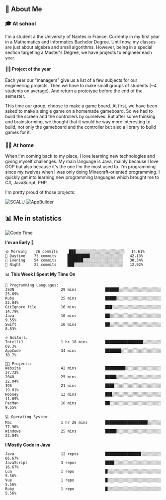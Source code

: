 ## 👀 About Me

### 🎓 At school

I'm a student a the University of Nantes in France. Currently in my first year in a Mathematics and Informatics Bachelor Degree. Until now, my classes are just about algebra and small algorithms. However, being in a special section targeting a Master's Degree, we have projects to engineer each year. 

#### 🔧🔬 Project of the year

Each year our "managers" give us a list of a few subjects for our engineering projects. Then we have to make small groups of students (~4 students on average). And return a prototype before the end of the semester.

This time our group, choose to make a game board. At first, we have been asked to make a single game on a homemade gameboard. So we had to build the screen and the controllers by ourselves. 
But after some thinking and brainstorming, we thought that it would be way more interesting to build, not only the gameboard and the controller but also a library to build games for it.

### 👨‍💻 At home

When I'm coming back to my place, I love learning new technologies and giving myself challenges. My main language is Java, mainly because I love OOP but also because it's the one I'm the most used to. I'm programming since my twelves when I was only doing Minecraft-oriented programming.  I quickly get into learning new programming languages which brought me to C#, JavaScript, PHP. 

I'm pretty proud of those projects:

![SCALU](https://github-readme-stats.vercel.app/api/pin?username=renardfute&repo=SCALU)
![AppBuilder](https://github-readme-stats.vercel.app/api/pin?username=pulsedev2&repo=AppBuilder)

## 📊 Me in statistics
<!--START_SECTION:waka-->
![Code Time](http://img.shields.io/badge/Code%20Time-31%20hrs%2054%20mins-blue)

**I'm an Early 🐤** 

```text
🌞 Morning    26 commits     ███░░░░░░░░░░░░░░░░░░░░░░   14.61% 
🌆 Daytime    75 commits     ██████████░░░░░░░░░░░░░░░   42.13% 
🌃 Evening    54 commits     ███████░░░░░░░░░░░░░░░░░░   30.34% 
🌙 Night      23 commits     ███░░░░░░░░░░░░░░░░░░░░░░   12.92%

```


📊 **This Week I Spent My Time On** 

```text
💬 Programming Languages: 
JSON                     29 mins             ██████░░░░░░░░░░░░░░░░░░░   25.69% 
Ruby                     25 mins             █████░░░░░░░░░░░░░░░░░░░░   22.04% 
GitIgnore file           16 mins             ███░░░░░░░░░░░░░░░░░░░░░░   14.79% 
Java                     10 mins             ██░░░░░░░░░░░░░░░░░░░░░░░   9.55% 
Swift                    10 mins             ██░░░░░░░░░░░░░░░░░░░░░░░   8.83%

🔥 Editors: 
IntelliJ                 1 hr 18 mins        █████████████████░░░░░░░░   69.3% 
AppCode                  34 mins             ███████░░░░░░░░░░░░░░░░░░   30.7%

🐱‍💻 Projects: 
Website                  42 mins             █████████░░░░░░░░░░░░░░░░   37.72% 
2048                     25 mins             █████░░░░░░░░░░░░░░░░░░░░   22.04% 
IOS                      21 mins             ████░░░░░░░░░░░░░░░░░░░░░   19.01% 
Hooney                   13 mins             ███░░░░░░░░░░░░░░░░░░░░░░   11.69% 
PacMan                   10 mins             ██░░░░░░░░░░░░░░░░░░░░░░░   9.55%

💻 Operating System: 
Mac                      1 hr 28 mins        ███████████████████░░░░░░   77.96% 
Windows                  25 mins             █████░░░░░░░░░░░░░░░░░░░░   22.04%

```

**I Mostly Code in Java** 

```text
Java                     12 repos            ████████████████░░░░░░░░░   66.67% 
JavaScript               3 repos             ████░░░░░░░░░░░░░░░░░░░░░   16.67% 
Lua                      1 repo              █░░░░░░░░░░░░░░░░░░░░░░░░   5.56% 
Vue                      1 repo              █░░░░░░░░░░░░░░░░░░░░░░░░   5.56% 
Ruby                     1 repo              █░░░░░░░░░░░░░░░░░░░░░░░░   5.56%

```



<!--END_SECTION:waka-->
